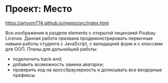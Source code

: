 # Проект: Место

https://artyom774.github.io/mesto/src/index.html

Все изображения в разделе elements с открытой лицензией Pixabay License.
Данная работа призвана продемонстрировать первичные навыки работы студента с JavaScript, с валидацией форм и с классами для ООП.
Планы для дальнейшей работы:
* подключить back-end;
* добавить возможность замена аватарки;
* проверить код на кроссбраузерность и дописывать все вендорные префиксы.